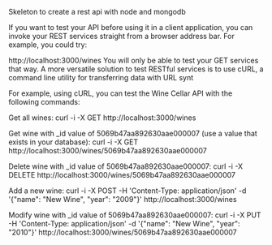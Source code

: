 Skeleton to create a rest api with node and mongodb

If you want to test your API before using it in a client application, you can invoke your REST services straight from a browser address bar. For example, you could try:

http://localhost:3000/wines
You will only be able to test your GET services that way. A more versatile solution to test RESTful services is to use cURL, a command line utility for transferring data with URL synt


For example, using cURL, you can test the Wine Cellar API with the following commands:

Get all wines:
curl -i -X GET http://localhost:3000/wines

Get wine with _id value of 5069b47aa892630aae000007 (use a value that exists in your database):
curl -i -X GET http://localhost:3000/wines/5069b47aa892630aae000007

Delete wine with _id value of 5069b47aa892630aae000007:
curl -i -X DELETE http://localhost:3000/wines/5069b47aa892630aae000007

Add a new wine:
curl -i -X POST -H 'Content-Type: application/json' -d '{"name": "New Wine", "year": "2009"}' http://localhost:3000/wines

Modify wine with _id value of 5069b47aa892630aae000007:
curl -i -X PUT -H 'Content-Type: application/json' -d '{"name": "New Wine", "year": "2010"}' http://localhost:3000/wines/5069b47aa892630aae000007

